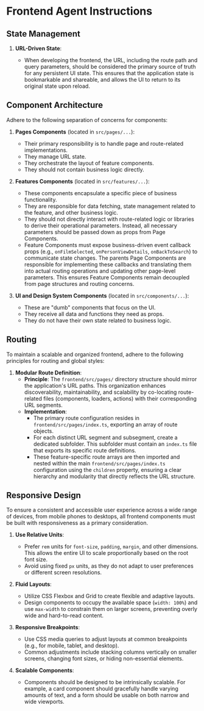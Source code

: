 # Frontend Agent Instructions

## State Management

1.  **URL-Driven State**:

    - When developing the frontend, the URL, including the route path and query parameters, should be considered the primary source of truth for any persistent UI state. This ensures that the application state is bookmarkable and shareable, and allows the UI to return to its original state upon reload.

## Component Architecture

Adhere to the following separation of concerns for components:

1.  **Pages Components** (located in `src/pages/...`):

    - Their primary responsibility is to handle page and route-related implementations.
    - They manage URL state.
    - They orchestrate the layout of feature components.
    - They should not contain business logic directly.

2.  **Features Components** (located in `src/features/...`):

    - These components encapsulate a specific piece of business functionality.
    - They are responsible for data fetching, state management related to the feature, and other business logic.
    - They should not directly interact with route-related logic or libraries to derive their operational parameters. Instead, all necessary parameters should be passed down as props from Page Components.
    - Feature Components must expose business-driven event callback props (e.g., `onFilmSelected`, `onPersonViewDetails`, `onBackToSearch`) to communicate state changes. The parents Page Components are responsible for implementing these callbacks and translating them into actual routing operations and updating other page-level parameters. This ensures Feature Components remain decoupled from page structures and routing concerns.

3.  **UI and Design System Components** (located in `src/components/...`):
    - These are "dumb" components that focus on the UI.
    - They receive all data and functions they need as props.
    - They do not have their own state related to business logic.

## Routing

To maintain a scalable and organized frontend, adhere to the following principles for routing and global styles:

1.  **Modular Route Definition**:
    - **Principle**: The `frontend/src/pages/` directory structure should mirror the application's URL paths. This organization enhances discoverability, maintainability, and scalability by co-locating route-related files (components, loaders, actions) with their corresponding URL segments.
    - **Implementation**:
      - The primary route configuration resides in `frontend/src/pages/index.ts`, exporting an array of route objects.
      - For each distinct URL segment and subsegment, create a dedicated subfolder. This subfolder must contain an `index.ts` file that exports its specific route definitions.
      - These feature-specific route arrays are then imported and nested within the main `frontend/src/pages/index.ts` configuration using the `children` property, ensuring a clear hierarchy and modularity that directly reflects the URL structure.

## Responsive Design

To ensure a consistent and accessible user experience across a wide range of devices, from mobile phones to desktops, all frontend components must be built with responsiveness as a primary consideration.

1.  **Use Relative Units**:

    - Prefer `rem` units for `font-size`, `padding`, `margin`, and other dimensions. This allows the entire UI to scale proportionally based on the root font size.
    - Avoid using fixed `px` units, as they do not adapt to user preferences or different screen resolutions.

2.  **Fluid Layouts**:

    - Utilize CSS Flexbox and Grid to create flexible and adaptive layouts.
    - Design components to occupy the available space (`width: 100%`) and use `max-width` to constrain them on larger screens, preventing overly wide and hard-to-read content.

3.  **Responsive Breakpoints**:

    - Use CSS media queries to adjust layouts at common breakpoints (e.g., for mobile, tablet, and desktop).
    - Common adjustments include stacking columns vertically on smaller screens, changing font sizes, or hiding non-essential elements.

4.  **Scalable Components**:
    - Components should be designed to be intrinsically scalable. For example, a card component should gracefully handle varying amounts of text, and a form should be usable on both narrow and wide viewports.
